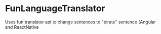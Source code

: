 # FunLanguageTranslator
Uses fun translator api to change sentences to "pirate" sentence (Angular and ReactNative
